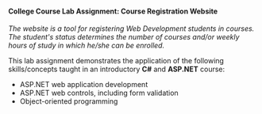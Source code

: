 #### College Course Lab Assignment: Course Registration Website

*The website is a tool for registering Web Development students in courses. The student's status determines the number of courses and/or weekly hours of study in which he/she can be enrolled.*

This lab assignment demonstrates the application of the following skills/concepts taught in an introductory **C#** and **ASP.NET** course:

- ASP.NET web application development
- ASP.NET web controls, including form validation
- Object-oriented programming 